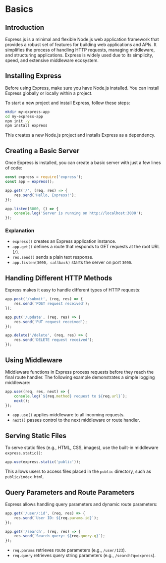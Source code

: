 # Basics

## Introduction
Express.js is a minimal and flexible Node.js web application framework that provides a robust set of features for building web applications and APIs. It simplifies the process of handling HTTP requests, managing middleware, and structuring applications. Express is widely used due to its simplicity, speed, and extensive middleware ecosystem.

## Installing Express
Before using Express, make sure you have Node.js installed. You can install Express globally or locally within a project.

To start a new project and install Express, follow these steps:

```sh
mkdir my-express-app
cd my-express-app
npm init -y
npm install express
```

This creates a new Node.js project and installs Express as a dependency.

## Creating a Basic Server
Once Express is installed, you can create a basic server with just a few lines of code:

```javascript
const express = require('express');
const app = express();

app.get('/', (req, res) => {
    res.send('Hello, Express!');
});

app.listen(3000, () => {
    console.log('Server is running on http://localhost:3000');
});
```

### Explanation
- `express()` creates an Express application instance.
- `app.get()` defines a route that responds to GET requests at the root URL (`/`).
- `res.send()` sends a plain text response.
- `app.listen(3000, callback)` starts the server on port `3000`.

## Handling Different HTTP Methods
Express makes it easy to handle different types of HTTP requests:

```javascript
app.post('/submit', (req, res) => {
    res.send('POST request received');
});

app.put('/update', (req, res) => {
    res.send('PUT request received');
});

app.delete('/delete', (req, res) => {
    res.send('DELETE request received');
});
```

## Using Middleware
Middleware functions in Express process requests before they reach the final route handler. The following example demonstrates a simple logging middleware:

```javascript
app.use((req, res, next) => {
    console.log(`${req.method} request to ${req.url}`);
    next();
});
```

- `app.use()` applies middleware to all incoming requests.
- `next()` passes control to the next middleware or route handler.

## Serving Static Files
To serve static files (e.g., HTML, CSS, images), use the built-in middleware `express.static()`:

```javascript
app.use(express.static('public'));
```

This allows users to access files placed in the `public` directory, such as `public/index.html`.

## Query Parameters and Route Parameters
Express allows handling query parameters and dynamic route parameters:

```javascript
app.get('/user/:id', (req, res) => {
    res.send(`User ID: ${req.params.id}`);
});

app.get('/search', (req, res) => {
    res.send(`Search query: ${req.query.q}`);
});
```

- `req.params` retrieves route parameters (e.g., `/user/123`).
- `req.query` retrieves query string parameters (e.g., `/search?q=express`).

